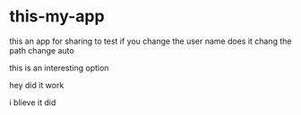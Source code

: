 # this-my-app
this an app for sharing to test if you change the user name does it chang the path change auto

this is an interesting option

hey did it work

i blieve it did
